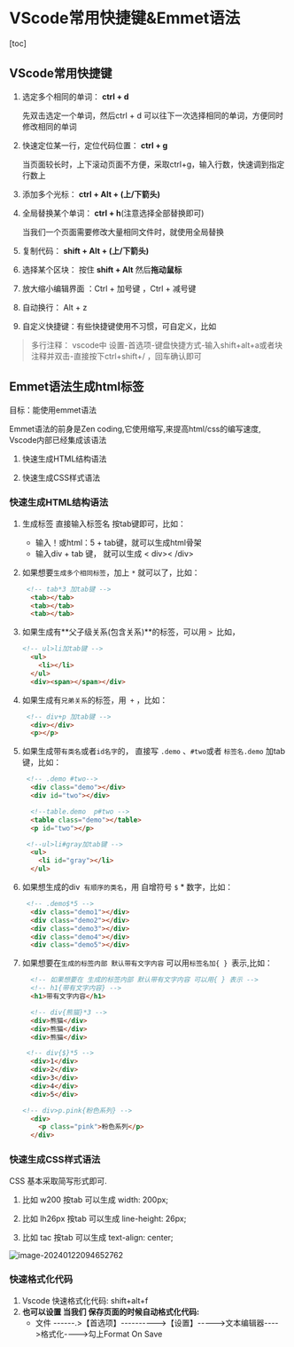 # VScode常用快捷键&Emmet语法

[toc]





## VScode常用快捷键

1. 选定多个相同的单词： **ctrl + d**

   先双击选定一个单词，然后ctrl + d 可以往下一次选择相同的单词，方便同时修改相同的单词

   

2. 快速定位某一行，定位代码位置： **ctrl + g**

   当页面较长时，上下滚动页面不方便，采取ctrl+g，输入行数，快速调到指定行数上

   

3. 添加多个光标： **ctrl + Alt + (上/下箭头)**

   

4. 全局替换某个单词： **ctrl + h**(注意选择全部替换即可)

   当我们一个页面需要修改大量相同文件时，就使用全局替换

   

5. 复制代码： **shift + Alt + (上/下箭头)**

   

6. 选择某个区块： 按住 **shift + Alt** 然后**拖动鼠标**

   

7. 放大缩小编辑界面 ：Ctrl + 加号键 ，Ctrl + 减号键  

8. 自动换行： Alt + z

   

9. 自定义快捷键：有些快捷键使用不习惯，可自定义，比如

> 多行注释： vscode中 设置-首选项-键盘快捷方式-输入shift+alt+a或者块注释并双击-直接按下ctrl+shift+/  ，回车确认即可









## Emmet语法生成html标签

目标：能使用emmet语法

Emmet语法的前身是Zen coding,它使用缩写,来提高html/css的编写速度, Vscode内部已经集成该语法

1. 快速生成HTML结构语法

2. 快速生成CSS样式语法



### 快速生成HTML结构语法

1. 生成标签 直接输入标签名 按tab键即可，比如：
   * 输入！或html：5 + tab键，就可以生成html骨架
   * 输入div + tab 键， 就可以生成 < div>< /div>

2. 如果想要`生成多个相同标签`，加上 ` * ` 就可以了，比如：

   ```html
    <!-- tab*3 加tab键 -->
     <tab></tab>
     <tab></tab>
     <tab></tab>
   ```

   

3. 如果生成有**父子级关系(包含关系)**的标签，可以用 `> `比如，

   ```html
   <!-- ul>li加tab键 -->
     <ul>
       <li></li>
     </ul>
     <div><span></span></div>
   ```

   

4. 如果生成有`兄弟关系`的标签，用` +` ，比如：

   ```html
    <!-- div+p 加tab键 -->
     <div></div>
     <p></p>
   ```

   

5. 如果生成带`有类名`或者`id名字`的， 直接写 `.demo` 、`#two`或者 `标签名.demo` 加tab键，比如：

   ```html
    <!-- .demo #two-->
     <div class="demo"></div>
     <div id="two"></div>
   
     <!--table.demo  p#two -->
     <table class="demo"></table>
     <p id="two"></p>
   
    <!--ul>li#gray加tab键 -->
     <ul>
       <li id="gray"></li>
     </ul>
   ```

   

6. 如果想生成的div` 有顺序的类名`，用 自增符号 `$` * 数字，比如：

   ```html
    <!-- .demo$*5 -->
     <div class="demo1"></div>
     <div class="demo2"></div>
     <div class="demo3"></div>
     <div class="demo4"></div>
     <div class="demo5"></div>
   ```

   

7. 如果想要在`生成的标签内部 默认带有文字内容` 可以用`标签名加{ } `表示,比如：

   ```html
     <!-- 如果想要在 生成的标签内部 默认带有文字内容 可以用{ } 表示 -->
     <!-- h1{带有文字内容} -->
     <h1>带有文字内容</h1>
   
     <!-- div{熊猫}*3 -->
     <div>熊猫</div>
     <div>熊猫</div>
     <div>熊猫</div>
   
    <!-- div{$}*5 -->
     <div>1</div>
     <div>2</div>
     <div>3</div>
     <div>4</div>
     <div>5</div>
   
   <!-- div>p.pink{粉色系列} -->
     <div>
       <p class="pink">粉色系列</p>
     </div>
   ```

   





### 快速生成CSS样式语法

CSS 基本采取简写形式即可.

1. 比如 w200 按tab 可以生成 width: 200px;

2. 比如 lh26px 按tab 可以生成 line-height: 26px;
3. 比如 tac 按tab 可以生成 text-align: center;

![image-20240122094652762](http://images.newstar.net.cn/sally-imgsimage-20240122094652762.png) 







### 快速格式化代码

1. Vscode 快速格式化代码: shift+alt+f
2. **也可以设置 当我们 保存页面的时候自动格式化代码:**
   * 文件 ------.>【首选项】---------->【设置】----->文本编辑器---->格式化---->勾上Format On Save

